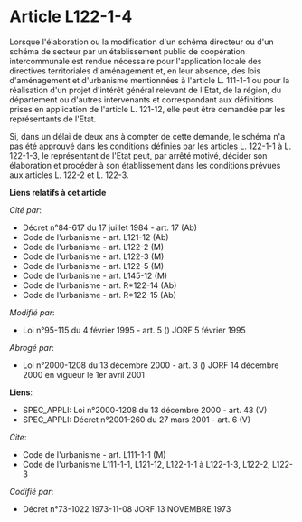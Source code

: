 # Article L122-1-4

Lorsque l'élaboration ou la modification d'un schéma directeur ou d'un schéma de secteur par un établissement public de
coopération intercommunale est rendue nécessaire pour l'application locale des directives territoriales d'aménagement et, en
leur absence, des lois d'aménagement et d'urbanisme mentionnées à l'article L. 111-1-1 ou pour la réalisation d'un projet
d'intérêt général relevant de l'Etat, de la région, du département ou d'autres intervenants et correspondant aux définitions
prises en application de l'article L. 121-12, elle peut être demandée par les représentants de l'Etat.

Si, dans un délai de deux ans à compter de cette demande, le schéma n'a pas été approuvé dans les conditions définies par les
articles L. 122-1-1 à L. 122-1-3, le représentant de l'Etat peut, par arrêté motivé, décider son élaboration et procéder à
son établissement dans les conditions prévues aux articles L. 122-2 et L. 122-3.

**Liens relatifs à cet article**

_Cité par_:

  - Décret n°84-617 du 17 juillet 1984 - art. 17 (Ab)
  - Code de l'urbanisme - art. L121-12 (Ab)
  - Code de l'urbanisme - art. L122-2 (M)
  - Code de l'urbanisme - art. L122-3 (M)
  - Code de l'urbanisme - art. L122-5 (M)
  - Code de l'urbanisme - art. L145-12 (M)
  - Code de l'urbanisme - art. R*122-14 (Ab)
  - Code de l'urbanisme - art. R*122-15 (Ab)

_Modifié par_:

  - Loi n°95-115 du 4 février 1995 - art. 5 () JORF 5 février 1995

_Abrogé par_:

  - Loi n°2000-1208 du 13 décembre 2000 - art. 3 () JORF 14 décembre 2000 en vigueur le 1er avril 2001

**Liens**:

  - SPEC_APPLI: Loi n°2000-1208 du 13 décembre 2000 - art. 43 (V)
  - SPEC_APPLI: Décret n°2001-260 du 27 mars 2001 - art. 6 (V)

_Cite_:

  - Code de l'urbanisme - art. L111-1-1 (M)
  - Code de l'urbanisme L111-1-1, L121-12, L122-1-1 à L122-1-3, L122-2, L122-3

_Codifié par_:

  - Décret n°73-1022 1973-11-08 JORF 13 NOVEMBRE 1973
